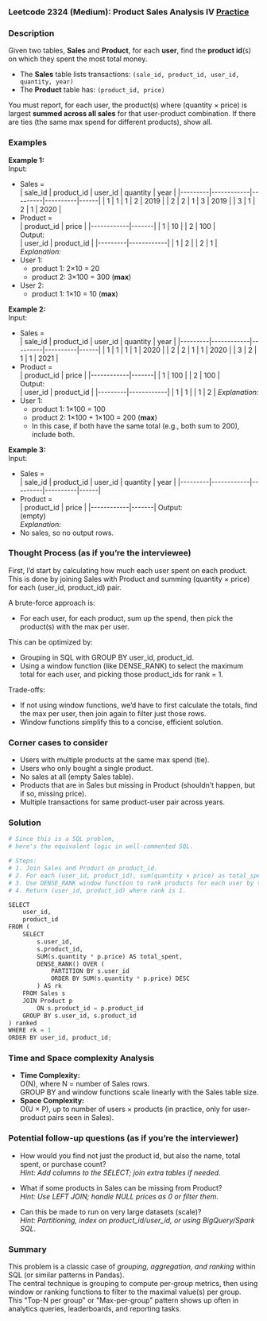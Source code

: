 ### Leetcode 2324 (Medium): Product Sales Analysis IV [Practice](https://leetcode.com/problems/product-sales-analysis-iv)

### Description  
Given two tables, **Sales** and **Product**, for each **user**, find the **product id**(s) on which they spent the most total money.  
- The **Sales** table lists transactions: `(sale_id, product_id, user_id, quantity, year)`
- The **Product** table has: `(product_id, price)`

You must report, for each user, the product(s) where (quantity × price) is largest **summed across all sales** for that user-product combination. If there are ties (the same max spend for different products), show all.

### Examples  

**Example 1:**  
Input:  
- Sales =  
  | sale_id | product_id | user_id | quantity | year |
  |---------|------------|---------|----------|------|
  |   1     |     1      |   1     |    2     | 2019 |
  |   2     |     2      |   1     |    3     | 2019 |
  |   3     |     1      |   2     |    1     | 2020 |
- Product =  
  | product_id | price |
  |------------|-------|
  |     1      |  10   |
  |     2      |  100  |  
Output:  
| user_id | product_id |
|---------|------------|
|   1     |     2      |
|   2     |     1      |
*Explanation:*
- User 1: 
    - product 1: 2×10 = 20
    - product 2: 3×100 = 300 (**max**)
- User 2: 
    - product 1: 1×10 = 10 (**max**)

**Example 2:**  
Input:  
- Sales =  
  | sale_id | product_id | user_id | quantity | year |
  |---------|------------|---------|----------|------|
  |   1     |     1      |   1     |    1     | 2020 |
  |   2     |     2      |   1     |    1     | 2020 |
  |   3     |     2      |   1     |    1     | 2021 |
- Product =  
  | product_id | price |
  |------------|-------|
  |     1      | 100   |
  |     2      | 100   |  
Output:  
| user_id | product_id |
|---------|------------|
|   1     |     1      |
|   1     |     2      |
*Explanation:*  
- User 1: 
    - product 1: 1×100 = 100
    - product 2: 1×100 + 1×100 = 200 (**max**)
    - In this case, if both have the same total (e.g., both sum to 200), include both.

**Example 3:**  
Input:  
- Sales =  
  | sale_id | product_id | user_id | quantity | year |
  |---------|------------|---------|----------|------|
- Product =  
  | product_id | price |
  |------------|-------|
Output:  
(empty)  
*Explanation:*  
- No sales, so no output rows.

### Thought Process (as if you’re the interviewee)  
First, I’d start by calculating how much each user spent on each product. This is done by joining Sales with Product and summing (quantity × price) for each (user_id, product_id) pair.

A brute-force approach is:
- For each user, for each product, sum up the spend, then pick the product(s) with the max per user.

This can be optimized by:
- Grouping in SQL with GROUP BY user_id, product_id.
- Using a window function (like DENSE_RANK) to select the maximum total for each user, and picking those product_ids for rank = 1.

Trade-offs:  
- If not using window functions, we’d have to first calculate the totals, find the max per user, then join again to filter just those rows. 
- Window functions simplify this to a concise, efficient solution.

### Corner cases to consider  
- Users with multiple products at the same max spend (tie).
- Users who only bought a single product.
- No sales at all (empty Sales table).
- Products that are in Sales but missing in Product (shouldn’t happen, but if so, missing price).
- Multiple transactions for same product-user pair across years.

### Solution

```python
# Since this is a SQL problem,
# here's the equivalent logic in well-commented SQL.

# Steps:
# 1. Join Sales and Product on product_id.
# 2. For each (user_id, product_id), sum(quantity × price) as total_spent.
# 3. Use DENSE_RANK window function to rank products for each user by total_spent.
# 4. Return (user_id, product_id) where rank is 1.

SELECT
    user_id,
    product_id
FROM (
    SELECT
        s.user_id,
        s.product_id,
        SUM(s.quantity * p.price) AS total_spent,
        DENSE_RANK() OVER (
            PARTITION BY s.user_id
            ORDER BY SUM(s.quantity * p.price) DESC
        ) AS rk
    FROM Sales s
    JOIN Product p
        ON s.product_id = p.product_id
    GROUP BY s.user_id, s.product_id
) ranked
WHERE rk = 1
ORDER BY user_id, product_id;
```

### Time and Space complexity Analysis  

- **Time Complexity:**  
  O(N), where N = number of Sales rows.  
  GROUP BY and window functions scale linearly with the Sales table size.
- **Space Complexity:**  
  O(U × P), up to number of users × products (in practice, only for user-product pairs seen in Sales).

### Potential follow-up questions (as if you’re the interviewer)  

- How would you find not just the product id, but also the name, total spent, or purchase count?  
  *Hint: Add columns to the SELECT; join extra tables if needed.*

- What if some products in Sales can be missing from Product?  
  *Hint: Use LEFT JOIN; handle NULL prices as 0 or filter them.*

- Can this be made to run on very large datasets (scale)?  
  *Hint: Partitioning, index on product_id/user_id, or using BigQuery/Spark SQL.*

### Summary
This problem is a classic case of *grouping, aggregation, and ranking* within SQL (or similar patterns in Pandas).  
The central technique is grouping to compute per-group metrics, then using window or ranking functions to filter to the maximal value(s) per group.  
This "Top-N per group" or "Max-per-group" pattern shows up often in analytics queries, leaderboards, and reporting tasks.